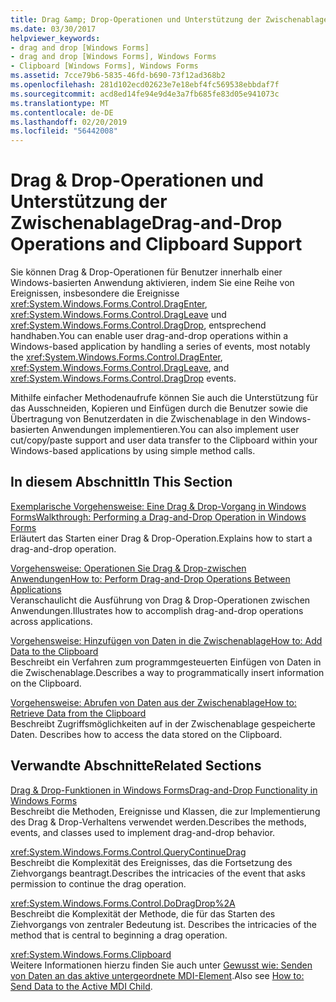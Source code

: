 ```yaml
---
title: Drag &amp; Drop-Operationen und Unterstützung der Zwischenablage
ms.date: 03/30/2017
helpviewer_keywords:
- drag and drop [Windows Forms]
- drag and drop [Windows Forms], Windows Forms
- Clipboard [Windows Forms], Windows Forms
ms.assetid: 7cce79b6-5835-46fd-b690-73f12ad368b2
ms.openlocfilehash: 281d102ecd02623e7e18ebf4fc569538ebbdaf7f
ms.sourcegitcommit: acd8ed14fe94e9d4e3a7fb685fe83d05e941073c
ms.translationtype: MT
ms.contentlocale: de-DE
ms.lasthandoff: 02/20/2019
ms.locfileid: "56442008"
---
```

# <a name="drag-and-drop-operations-and-clipboard-support"></a><span data-ttu-id="50958-102">Drag &amp; Drop-Operationen und Unterstützung der Zwischenablage</span><span class="sxs-lookup"><span data-stu-id="50958-102">Drag-and-Drop Operations and Clipboard Support</span></span>
<span data-ttu-id="50958-103">Sie können Drag &amp; Drop-Operationen für Benutzer innerhalb einer Windows-basierten Anwendung aktivieren, indem Sie eine Reihe von Ereignissen, insbesondere die Ereignisse <xref:System.Windows.Forms.Control.DragEnter>, <xref:System.Windows.Forms.Control.DragLeave> und <xref:System.Windows.Forms.Control.DragDrop>, entsprechend handhaben.</span><span class="sxs-lookup"><span data-stu-id="50958-103">You can enable user drag-and-drop operations within a Windows-based application by handling a series of events, most notably the <xref:System.Windows.Forms.Control.DragEnter>, <xref:System.Windows.Forms.Control.DragLeave>, and <xref:System.Windows.Forms.Control.DragDrop> events.</span></span>  
  
 <span data-ttu-id="50958-104">Mithilfe einfacher Methodenaufrufe können Sie auch die Unterstützung für das Ausschneiden, Kopieren und Einfügen durch die Benutzer sowie die Übertragung von Benutzerdaten in die Zwischenablage in den Windows-basierten Anwendungen implementieren.</span><span class="sxs-lookup"><span data-stu-id="50958-104">You can also implement user cut/copy/paste support and user data transfer to the Clipboard within your Windows-based applications by using simple method calls.</span></span>  
  
## <a name="in-this-section"></a><span data-ttu-id="50958-105">In diesem Abschnitt</span><span class="sxs-lookup"><span data-stu-id="50958-105">In This Section</span></span>  
 [<span data-ttu-id="50958-106">Exemplarische Vorgehensweise: Eine Drag & Drop-Vorgang in Windows Forms</span><span class="sxs-lookup"><span data-stu-id="50958-106">Walkthrough: Performing a Drag-and-Drop Operation in Windows Forms</span></span>](../../../../docs/framework/winforms/advanced/walkthrough-performing-a-drag-and-drop-operation-in-windows-forms.md)  
 <span data-ttu-id="50958-107">Erläutert das Starten einer Drag &amp; Drop-Operation.</span><span class="sxs-lookup"><span data-stu-id="50958-107">Explains how to start a drag-and-drop operation.</span></span>  
  
 [<span data-ttu-id="50958-108">Vorgehensweise: Operationen Sie Drag & Drop-zwischen Anwendungen</span><span class="sxs-lookup"><span data-stu-id="50958-108">How to: Perform Drag-and-Drop Operations Between Applications</span></span>](../../../../docs/framework/winforms/advanced/how-to-perform-drag-and-drop-operations-between-applications.md)  
 <span data-ttu-id="50958-109">Veranschaulicht die Ausführung von Drag &amp; Drop-Operationen zwischen Anwendungen.</span><span class="sxs-lookup"><span data-stu-id="50958-109">Illustrates how to accomplish drag-and-drop operations across applications.</span></span>  
  
 [<span data-ttu-id="50958-110">Vorgehensweise: Hinzufügen von Daten in die Zwischenablage</span><span class="sxs-lookup"><span data-stu-id="50958-110">How to: Add Data to the Clipboard</span></span>](../../../../docs/framework/winforms/advanced/how-to-add-data-to-the-clipboard.md)  
 <span data-ttu-id="50958-111">Beschreibt ein Verfahren zum programmgesteuerten Einfügen von Daten in die Zwischenablage.</span><span class="sxs-lookup"><span data-stu-id="50958-111">Describes a way to programmatically insert information on the Clipboard.</span></span>  
  
 [<span data-ttu-id="50958-112">Vorgehensweise: Abrufen von Daten aus der Zwischenablage</span><span class="sxs-lookup"><span data-stu-id="50958-112">How to: Retrieve Data from the Clipboard</span></span>](../../../../docs/framework/winforms/advanced/how-to-retrieve-data-from-the-clipboard.md)  
 <span data-ttu-id="50958-113">Beschreibt Zugriffsmöglichkeiten auf in der Zwischenablage gespeicherte Daten. </span><span class="sxs-lookup"><span data-stu-id="50958-113">Describes how to access the data stored on the Clipboard.</span></span>  
  
## <a name="related-sections"></a><span data-ttu-id="50958-114">Verwandte Abschnitte</span><span class="sxs-lookup"><span data-stu-id="50958-114">Related Sections</span></span>  
 [<span data-ttu-id="50958-115">Drag & Drop-Funktionen in Windows Forms</span><span class="sxs-lookup"><span data-stu-id="50958-115">Drag-and-Drop Functionality in Windows Forms</span></span>](../../../../docs/framework/winforms/drag-and-drop-functionality-in-windows-forms.md)  
 <span data-ttu-id="50958-116">Beschreibt die Methoden, Ereignisse und Klassen, die zur Implementierung des Drag &amp; Drop-Verhaltens verwendet werden.</span><span class="sxs-lookup"><span data-stu-id="50958-116">Describes the methods, events, and classes used to implement drag-and-drop behavior.</span></span>  
  
 <xref:System.Windows.Forms.Control.QueryContinueDrag>  
 <span data-ttu-id="50958-117">Beschreibt die Komplexität des Ereignisses, das die Fortsetzung des Ziehvorgangs beantragt.</span><span class="sxs-lookup"><span data-stu-id="50958-117">Describes the intricacies of the event that asks permission to continue the drag operation.</span></span>  
  
 <xref:System.Windows.Forms.Control.DoDragDrop%2A>  
 <span data-ttu-id="50958-118">Beschreibt die Komplexität der Methode, die für das Starten des Ziehvorgangs von zentraler Bedeutung ist. </span><span class="sxs-lookup"><span data-stu-id="50958-118">Describes the intricacies of the method that is central to beginning a drag operation.</span></span>  
  
 <xref:System.Windows.Forms.Clipboard>  
 <span data-ttu-id="50958-119">Weitere Informationen hierzu finden Sie auch unter [Gewusst wie: Senden von Daten an das aktive untergeordnete MDI-Element](how-to-send-data-to-the-active-mdi-child.md).</span><span class="sxs-lookup"><span data-stu-id="50958-119">Also see [How to: Send Data to the Active MDI Child](how-to-send-data-to-the-active-mdi-child.md).</span></span>
